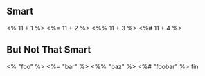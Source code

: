 ## Smart
<% 11 + 1 %>
<%= 11 + 2 %>
<%% 11 + 3 %>
<%# 11 + 4 %>

## But Not That Smart
<% "foo" %>
<%= "bar" %>
<%% "baz" %>
<%# "foobar" %>
fin
